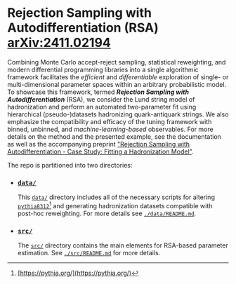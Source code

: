 # Rejection Sampling with Autodifferentiation (RSA) [arXiv:2411.02194](https://arxiv.org/abs/2411.02194v1)

Combining Monte Carlo accept-reject sampling, statistical reweighting, and modern differential programming libraries into a single algorithmic framework facilitates the _efficient_ and _differentiable_ exploration of single- or multi-dimensional parameter spaces within an arbitrary probabilistic model. To showcase this framework, termed __*Rejection Sampling with Autodifferentiation*__ (RSA), we consider the Lund string model of hadronization and perform an automated two-parameter fit using hierarchical (pseudo-)datasets hadronizing quark-antiquark strings. We also emphasize the compatibility and efficacy of the tuning framework with binned, unbinned, and _*machine-learning-based*_ observables. For more details on the method and the presented example, see the documentation as well as the accompanying preprint ["Rejection Sampling with Autodifferentiation - Case Study: Fitting a Hadronization Model"](https://arxiv.org/abs/2411.02194v1). 

The repo is partitioned into two directories:

- ### [`data/`](https://github.com/tonymenzo/RSA/tree/main/data)
    This [`data/`](https://github.com/tonymenzo/RSA/tree/main/data) directory includes all of the necessary scripts for altering [`pythia8312`](https://gitlab.com/Pythia8/releases/-/tags/pythia8312)[^1] and generating hadronization datasets compatible with post-hoc reweighting. For more details see [`./data/README.md`](./data/README.md).

- ### [`src/`](https://github.com/tonymenzo/RSA/tree/main/src)
    The [`src/`](https://github.com/tonymenzo/RSA/tree/main/src) directory contains the main elements for RSA-based parameter estimation. See [`./src/README.md`](./data/README.md) for more details.

[^1]: [https://pythia.org/](https://pythia.org/)